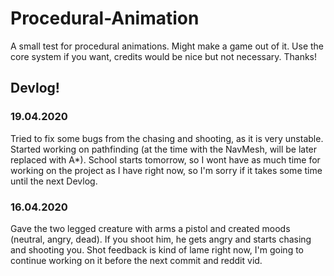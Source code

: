 # Procedural-Animation

A small test for procedural animations. Might make a game out of it. Use the core system if you want, credits would be nice but not necessary. Thanks!

## Devlog!
### 19.04.2020
Tried to fix some bugs from the chasing and shooting, as it is very unstable.
Started working on pathfinding (at the time with the NavMesh, will be later replaced with A*).
School starts tomorrow, so I wont have as much time for working on the project as I have right now,
so I'm sorry if it takes some time until the next Devlog.

### 16.04.2020
Gave the two legged creature with arms a pistol and created moods (neutral, angry, dead). 
If you shoot him, he gets angry and starts chasing and shooting you. 
Shot feedback is kind of lame right now, I'm going to continue working on it before the next commit and reddit vid.
